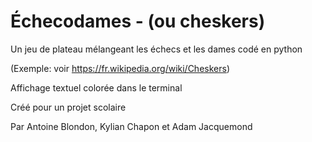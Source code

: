 # Échecodames - (ou cheskers)

Un jeu de plateau mélangeant les échecs et les dames codé en python

(Exemple: voir https://fr.wikipedia.org/wiki/Cheskers)


Affichage textuel colorée dans le terminal





Créé pour un projet scolaire

Par Antoine Blondon, Kylian Chapon et Adam Jacquemond
